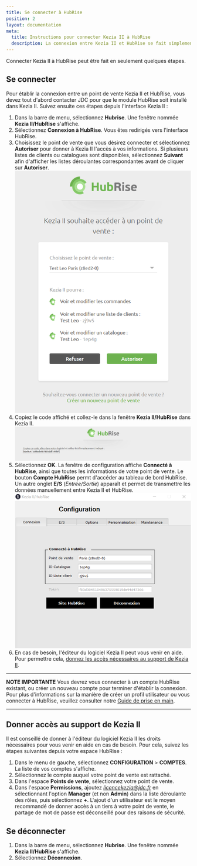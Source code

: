 ```yaml
---
title: Se connecter à HubRise
position: 2
layout: documentation
meta:
  title: Instructions pour connecter Kezia II à HubRise
  description: La connexion entre Kezia II et HubRise se fait simplement grâce à l'utilitaire WebNES, inclus dans l'installation de Kezia II sur votre poste Windows.
---
```


Connecter Kezia II à HubRise peut être fait en seulement quelques étapes.

## Se connecter

Pour établir la connexion entre un point de vente Kezia II et HubRise, vous devez tout d'abord contacter JDC pour que le module HubRise soit installé dans Kezia II. Suivez ensuite ces étapes depuis l'interface Kezia II :

1. Dans la barre de menu, sélectionnez **Hubrise**. Une fenêtre nommée **Kezia II/HubRise** s'affiche.
1. Sélectionnez **Connexion à HubRise**. Vous êtes redirigés vers l'interface HubRise.
1. Choisissez le point de vente que vous désirez connecter et sélectionnez **Autoriser** pour donner à Kezia II l'accès à vos informations. Si plusieurs listes de clients ou catalogues sont disponibles, sélectionnez **Suivant** afin d'afficher les listes déroulantes correspondantes avant de cliquer sur **Autoriser**.
   ![Connexion à HubRise - Choix du point de vente](../images/002-fr-jdc-page-autorisation.png)
1. Copiez le code affiché et collez-le dans la fenêtre **Kezia II/HubRise** dans Kezia II.
   ![Connexion à HubRise - Affichage du code](../images/003-fr-jdc-page-token.png)
1. Sélectionnez **OK**. La fenêtre de configuration affiche **Connecté à HubRise**, ainsi que toutes les informations de votre point de vente. Le bouton **Compte HubRise** permt d'accéder au tableau de bord HubRise. Un autre onglet **E/S** (*Entrée/Sortie*) apparaît et permet de transmettre les données manuellement entre Kezia II et HubRise.
   ![Connexion à HubRise - Informations de connexion](../images/004-fr-jdc-infos-connexion.png)
1. En cas de besoin, l'éditeur du logiciel Kezia II peut vous venir en aide. Pour permettre cela, [donnez les accès nécessaires au support de Kezia II](/apps/kezia/connect-hubrise#donner-acc-s-au-support-de-kezia-ii).

---

**NOTE IMPORTANTE** Vous devrez vous connecter à un compte HubRise existant, ou créer un nouveau compte pour terminer d'établir la connexion. Pour plus d'informations sur la manière de créer un profil utilisateur ou vous connecter à HubRise, veuillez consulter notre [Guide de prise en main](/docs/getting-started/).

---

## Donner accès au support de Kezia II

Il est conseillé de donner à l'éditeur du logiciel Kezia II les droits nécessaires pour vous venir en aide en cas de besoin. Pour cela, suivez les étapes suivantes depuis votre espace HubRise :

1. Dans le menu de gauche, sélectionnez **CONFIGURATION** > **COMPTES**. La liste de vos comptes s'affiche.
1. Sélectionnez le compte auquel votre point de vente est rattaché.
1. Dans l'espace **Points de vente**, sélectionnez votre point de vente.
1. Dans l'espace **Permissions**, ajoutez *licencekezia@jdc.fr* en sélectionnant l'option **Manager** (et non **Admin**) dans la liste déroulante des rôles, puis sélectionnez **+**. L'ajout d'un utilisateur est le moyen recommandé de donner accès à un tiers à votre point de vente, le partage de mot de passe est déconseillé pour des raisons de sécurité.

## Se déconnecter

1. Dans la barre de menu, sélectionnez **Hubrise**. Une fenêtre nommée **Kezia II/HubRise** s'affiche.
1. Sélectionnez **Déconnexion**.
